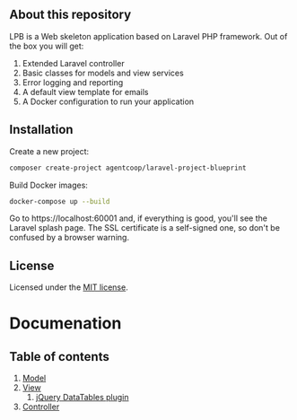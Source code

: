 ## About this repository
LPB is a Web skeleton application based on Laravel PHP framework. Out of the box you will get:
1. Extended Laravel controller
2. Basic classes for models and view services
3. Error logging and reporting
4. A default view template for emails
5. A Docker configuration to run your application

## Installation
Create a new project:
```bash
composer create-project agentcoop/laravel-project-blueprint
```
Build Docker images:
```bash
docker-compose up --build
```
Go to https://localhost:60001 and, if everything is good, you'll see the Laravel splash page. The SSL certificate is a
self-signed one, so don't be confused by a browser warning.

## License
Licensed under the [MIT license](https://opensource.org/licenses/MIT).

# Documenation

## Table of contents
1. [Model](docs/model.md)
2. [View](docs/view.md)
    1. [jQuery DataTables plugin](docs/datatables-rows.md)
3. [Controller](docs/controller.md)
